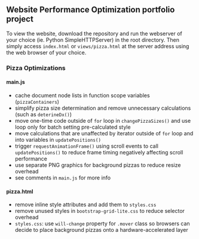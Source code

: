 ## Website Performance Optimization portfolio project

To view the website, download the repository and run the webserver of your choice (ie. Python SimpleHTTPServer) in the root directory. Then simply access `index.html` or `views/pizza.html` at the server address using the web browser of your choice.

### Pizza Optimizations

#### main.js

 * cache document node lists in function scope variables (`pizzaContainers`)
 * simplify pizza size determination and remove unnecessary calculations (such as `deterineDx()`)
 * move one-time code outside of `for` loop in `changePizzaSizes()` and use loop only for batch setting pre-calculated style
 * move calculations that are unaffected by iterator outside of `for` loop and into variables in `updatePositions()`
 * trigger `requestAnimationFrame()` using scroll events to call `updatePositions()` to reduce frame timing negatively affecting scroll performance
 * use separate PNG graphics for background pizzas to reduce resize overhead
 * see comments in `main.js` for more info

#### pizza.html

 * remove inline style attributes and add them to `styles.css`
 * remove unused styles in `bootstrap-grid-lite.css` to reduce selector overhead
 * `styles.css`: use `will-change` property for `.mover` class so browsers can decide to place background pizzas onto a hardware-accelerated layer